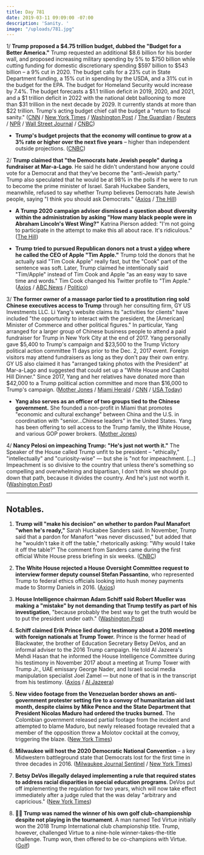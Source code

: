 ```yaml
---
title: Day 781
date: 2019-03-11 09:09:00 -07:00
description: 'Sanity. '
image: "/uploads/781.jpg"
---
```


1/ **Trump proposed a $4.75 trillion budget, dubbed the "Budget for a Better America."** Trump requested an additional $8.6 billion for his border wall, and proposed increasing military spending by 5% to $750 billion while cutting funding for domestic discretionary spending $597 billion to $543 billion – a 9% cut in 2020. The budget calls for a 23% cut in State Department funding, a 15% cut in spending by the USDA, and a 31% cut in the budget for the EPA. The budget for Homeland Security would increase by 7.4%. The budget forecasts a $1.1 trillion deficit in 2019, 2020, and 2021, and a $1 trillion deficit in 2022 with the national debt ballooning to more than $31 trillion in the next decade by 2029. It currently stands at more than $22 trillion. Trump's acting budget chief call the budget a "return to fiscal sanity." ([CNN](https://www.cnn.com/2019/03/11/politics/trump-fiscal-2020-budget-what-we-know/index.html) / [New York Times](https://www.nytimes.com/2019/03/11/us/politics/trump-budget.html) / [Washington Post](https://www.washingtonpost.com/business/economy/trump-proposes-47-trillion-budget-with-domestic-cuts-86-billion-in-wall-funding/2019/03/11/de11cfa4-43fe-11e9-90f0-0ccfeec87a61_story.html) / [The Guardian](https://www.theguardian.com/us-news/2019/mar/11/trump-wall-budget-demand-sane-according-to-white-house-chief) / [Reuters](https://www.reuters.com/article/us-usa-trump-budget-wall-exclusive-idUSKBN1QR0CW) / [NPR](https://www.npr.org/2019/03/11/702171200/trump-seeks-more-border-wall-funding-in-new-budget) / [Wall Street Journal](https://www.wsj.com/articles/white-house-proposes-4-7-trillion-budget-for-fiscal-2020-11552319265) / [CNBC](https://www.cnbc.com/2019/03/11/pelosi-and-schumer-criticize-border-wall-money-request-in-trump-budget.html))

* **Trump's budget projects that the economy will continue to grow at a 3% rate or higher over the next five years** – higher than independent outside projections. ([CNBC](https://www.cnbc.com/2019/03/10/trumps-budget-will-project-3percent-gdp-growth-over-the-next-few-years-defying-consensus.html))

2/ **Trump claimed that "the Democrats hate Jewish people" during a fundraiser at Mar-a-Lago**. He said he didn't understand how anyone could vote for a Democrat and that they've become the "anti-Jewish party." Trump also speculated that he would be at 98% in the polls if he were to run to become the prime minister of Israel. Sarah Huckabee Sanders, meanwhile, refused to say whether Trump believes Democrats hate Jewish people, saying "I think you should ask Democrats." ([Axios](https://www.axios.com/trump-rnc-donors-democrats-jewish-people-anti-semitism-94b86cee-d741-4ca8-be3d-4244326b2cb5.html) / [The Hill](https://thehill.com/homenews/administration/433529-sarah-sanders-wont-say-if-trump-believes-dems-hate-jews))

* **A Trump 2020 campaign adviser dismissed a question about diversity within the administration by asking "How many black people were in Abraham Lincoln's West Wing?"** Katrina Pierson added: "I'm not going to participate in the attempt to make this all about race. It's ridiculous." ([The Hill](https://thehill.com/homenews/administration/433410-trump-campaign-adviser-dismisses-white-house-diversity-question-how))

* **Trump tried to pursued Republican donors not a trust a [video](https://www.youtube.com/watch?time_continue=10&v=XHVxm12NbrY) where he called the CEO of Apple "Tim Apple."** Trump told the donors that he actually said "Tim Cook Apple" really fast, but the "Cook" part of the sentence was soft. Later, Trump claimed he intentionally said "Tim/Apple" instead of Tim Cook and Apple "as an easy way to save time and words." Tim Cook changed his Twitter profile to "Tim Apple." ([Axios](https://www.axios.com/trump-rnc-donors-apple-tim-cook-lie-2fd8b004-6fc3-4f81-9eb0-3b92f3264ef1.html) / [ABC News](https://abcnews.go.com/Politics/apple-ceo-tim-cook-goofs-president-trumps-gaffe/story?id=61536535) / [Politico](https://www.politico.com/story/2019/03/11/trump-apple-tim-cook-1215608))

3/ **The former owner of a massage parlor tied to a prostitution ring sold Chinese executives access to Trump** through her consulting firm, GY US Investments LLC. Li Yang's website claims its "activities for clients" have included "the opportunity to interact with the president, the \[American\] Minister of Commerce and other political figures." In particular, Yang arranged for a larger group of Chinese business people to attend a paid fundraiser for Trump in New York City at the end of 2017. Yang personally gave $5,400 to Trump's campaign and $23,500 to the Trump Victory political action committee 11 days prior to the Dec. 2, 2017 event. Foreign visitors may attend fundraisers as long as they don't pay their own entry. GY US also claimed it has "arranged taking photos with the President" at Mar-a-Lago and suggested that could set up a "White House and Capitol Hill Dinner." Since 2017, Yang and her relatives have donated more than $42,000 to a Trump political action committee and more than $16,000 to Trump's campaign. ([Mother Jones](https://www.motherjones.com/politics/2019/03/a-florida-massage-parlor-owner-has-been-selling-chinese-execs-access-to-trump-at-mar-a-lago/) / [Miami Herald](https://www.miamiherald.com/news/politics-government/article227358809.html) / [CNN](https://www.cnn.com/2019/03/10/politics/cindy-li-yang-trump-fundraiser-kraft/index.html) / [USA Today](https://www.usatoday.com/story/news/politics/2019/03/09/cindy-yang-spa-owner-runs-firm-sells-access-trump-maralago-report/3113441002/))

* **Yang also serves as an officer of two groups tied to the Chinese government.** She founded a non-profit in Miami that promotes "economic and cultural exchange" between China and the U.S. in coordination with "senior…Chinese leaders" in the United States. Yang has been offering to sell access to the Trump family, the White House, and various GOP power brokers. ([Mother Jones](https://www.motherjones.com/politics/2019/03/the-massage-parlor-owner-peddling-access-to-trump-has-ties-to-chinese-government-linked-groups-cindy-yang/))

4/ **Nancy Pelosi on impeaching Trump: "He's just not worth it."** The Speaker of the House called Trump unfit to be president – "ethically," "intellectually" and "curiosity-wise" — but she is "not for impeachment. \[...\] Impeachment is so divisive to the country that unless there's something so compelling and overwhelming and bipartisan, I don't think we should go down that path, because it divides the country. And he's just not worth it. ([Washington Post](https://www.washingtonpost.com/news/magazine/wp/2019/03/11/feature/nancy-pelosi-on-impeaching-president-trump-hes-just-not-worth-it/))

---

## Notables.

1. **Trump will "make his decision" on whether to pardon Paul Manafort "when he's ready,"** Sarah Huckabee Sanders said. In November, Trump said that a pardon for Manafort "was never discussed," but added that he "wouldn't take it off the table," rhetorically asking: "Why would I take it off the table?" The comment from Sanders came during the first official White House press briefing in six weeks. ([CNBC](https://www.cnbc.com/2019/03/11/white-house-trump-will-decide-when-hes-ready-on-manafort-pardon.html))

2. **The White House rejected a House Oversight Committee request to interview former deputy counsel Stefan Passantino**, who represented Trump to federal ethics officials looking into hush money payments made to Stormy Daniels in 2016. ([Axios](https://www.axios.com/white-house-rejects-elijah-cummings-oversight-trump-hush-money-3609b50c-0e56-4a14-97ab-bb9685b7336d.html))

3. **House Intelligence chairman Adam Schiff said Robert Mueller was making a "mistake" by not demanding that Trump testify as part of his investigation**, "because probably the best way to get the truth would be to put the president under oath." ([Washington Post](https://www.washingtonpost.com/powerpost/schiff-says-its-a-mistake-for-mueller-not-to-interview-trump/2019/03/10/3ab5a344-4359-11e9-8aab-95b8d80a1e4f_story.html))

4. **Schiff claimed Erik Prince lied during testimony about a 2016 meeting with foreign nationals at Trump Tower.** Prince is the former head of Blackwater, the brother of Education Secretary Betsy DeVos, and an informal adviser to the 2016 Trump campaign. He told Al Jazeera's Mehdi Hasan that he informed the House Intelligence Committee during his testimony in November 2017 about a meeting at Trump Tower with Trump Jr., UAE emissary George Nader, and Israeli social media manipulation specialist Joel Zamel — but none of that is in the transcript from his testimony. ([Axios](https://www.axios.com/adam-schiff-erik-prince-lying-2016-trump-tower-meeting-77c205fc-cd82-46c8-9cd0-576b107ee13d.html) / [Al Jazeera](https://www.aljazeera.com/news/2019/03/erik-prince-acknowledges-2016-trump-tower-meeting-time-190308194101138.html))

5. **New video footage from the Venezuelan border shows an anti-government protester setting fire to a convoy of humanitarian aid last month, despite claims by Mike Pence and the State Department that President Nicolas Maduro had ordered the trucks burned.** The Colombian government released partial footage from the incident and attempted to blame Maduro, but newly released footage revealed that a member of the opposition threw a Molotov cocktail at the convoy, triggering the blaze. ([New York Times](https://www.nytimes.com/2019/03/10/world/americas/venezuela-aid-fire-video.html))

6. **Milwaukee will host the 2020 Democratic National Convention** – a key Midwestern battleground state that Democrats lost for the first time in three decades in 2016. ([Milwaukee Journal Sentinel](https://www.jsonline.com/story/news/politics/2019/03/11/dnc-milwaukee-picked-host-2020-democratic-national-convention/2836684002/) / [New York Times](https://www.nytimes.com/2019/03/11/us/politics/dnc-milwaukee-2020.html))

7. **Betsy DeVos illegally delayed implementing a rule that required states to address racial disparities in special education programs**. DeVos put off implementing the regulation for two years, which will now take effect immediately after a judge ruled that the was delay "arbitrary and capricious." ([New York Times](https://www.nytimes.com/2019/03/08/us/politics/betsy-devos-special-education.html))

8. **🏌️‍♂️ Trump was named the winner of his own golf club-championship despite not playing in the tournament**. A man named Ted Virtue initially won the 2018 Trump International club championship title. Trump, however, challenged Virtue to a nine-hole winner-takes-the-title challenge. Trump won, then offered to be co-champions with Virtue. ([Golf](https://www.golf.com/news/2019/03/10/president-trump-club-championship-did-not-enter/))